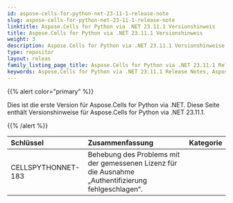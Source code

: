 ```yaml
---
id: aspose-cells-for-python-net-23-11-1-release-note
slug: aspose-cells-for-python-net-23-11-1-release-note
linktitle: Aspose.Cells for Python via .NET 23.11.1 Versionshinweis
title: Aspose.Cells for Python via .NET 23.11.1 Versionshinweis
weight: 3
description: Aspose.Cells for Python via .NET 23.11.1 Versionshinweise – die neuesten Verbesserungen, neuen Funktionen und Korrekturen
type: repositor
layout: releas
family_listing_page_title: Aspose.Cells for Python via .NET 23.11.1 Release Note
keywords: Aspose.Cells for Python via .NET 23.11.1 Release Notes, Aspose.Cells for Python via .NET 23.11.1 updates and fixe
---
```

{{% alert color="primary" %}}

Dies ist die erste Version für Aspose.Cells for Python via .NET.
Diese Seite enthält Versionshinweise für Aspose.Cells for Python via .NET 23.11.1.

{{% /alert %}}

|**Schlüssel**|**Zusammenfassung**|**Kategorie**|
| :- | :- | :- |
|CELLSPYTHONNET-183|Behebung des Problems mit der gemessenen Lizenz für die Ausnahme „Authentifizierung fehlgeschlagen“.|
